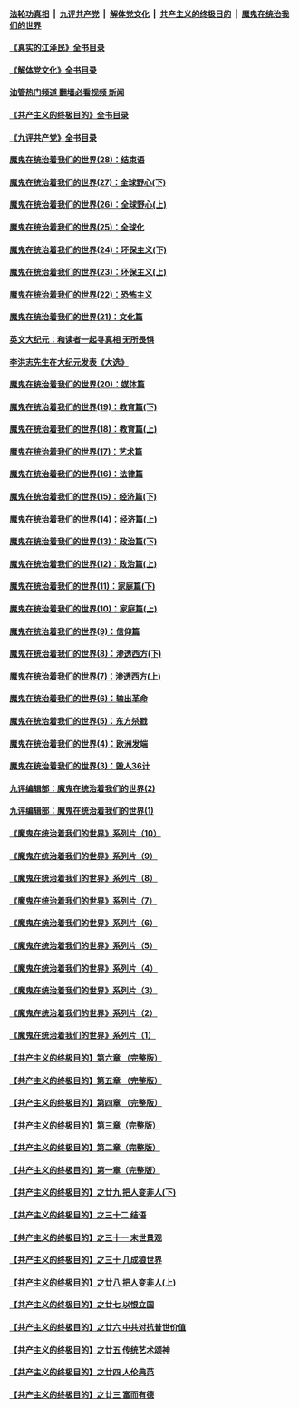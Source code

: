 ####  [法轮功真相](../../../../basic/blob/master/README.md?t=07160031) &nbsp;|&nbsp; [九评共产党](../../../../9ping.md/blob/master/README.md?t=07160031) &nbsp;|&nbsp; [解体党文化](../../../../jtdwh.md/blob/master/README.md?t=07160031)  &nbsp;|&nbsp; [共产主义的终极目的](../../../../gczydzjmd.md/blob/master/README.md?t=07160031) &nbsp;|&nbsp; [魔鬼在统治我们的世界](../../../../mgztzwmdsj.md/blob/master/README.md?t=07160031) 

#### [《真实的江泽民》全书目录](../pages/nsc422/n13721399.md?t=07160031) 

#### [《解体党文化》全书目录](../pages/nsc422/n13721157.md?t=07160031) 

#### [油管热门频道 翻墙必看视频 新闻](http://45.76.130.85:81/youtube.html?07160031)

#### [《共产主义的终极目的》全书目录](../pages/nsc422/n13721048.md?t=07160031) 

#### [《九评共产党》全书目录](../pages/nsc422/n13708085.md?t=07160031) 

#### [魔鬼在统治着我们的世界(28)：结束语](../pages/nsc422/n10936246.md?t=07160031) 

#### [魔鬼在统治着我们的世界(27)：全球野心(下)](../pages/nsc422/n10928319.md?t=07160031) 

#### [魔鬼在统治着我们的世界(26)：全球野心(上)](../pages/nsc422/n10900318.md?t=07160031) 

#### [魔鬼在统治着我们的世界(25)：全球化](../pages/nsc422/n10788205.md?t=07160031) 

#### [魔鬼在统治着我们的世界(24)：环保主义(下)](../pages/nsc422/n10695307.md?t=07160031) 

#### [魔鬼在统治着我们的世界(23)：环保主义(上)](../pages/nsc422/n10688613.md?t=07160031) 

#### [魔鬼在统治着我们的世界(22)：恐怖主义](../pages/nsc422/n10614727.md?t=07160031) 

#### [魔鬼在统治着我们的世界(21)：文化篇](../pages/nsc422/n10597706.md?t=07160031) 

#### [英文大纪元：和读者一起寻真相 无所畏惧](../pages/nsc422/n12542027.md?t=07160031) 

#### [李洪志先生在大纪元发表《大选》](../pages/nsc422/n12534746.md?t=07160031) 

#### [魔鬼在统治着我们的世界(20)：媒体篇](../pages/nsc422/n10586579.md?t=07160031) 

#### [魔鬼在统治着我们的世界(19)：教育篇(下)](../pages/nsc422/n10564808.md?t=07160031) 

#### [魔鬼在统治着我们的世界(18)：教育篇(上)](../pages/nsc422/n10526970.md?t=07160031) 

#### [魔鬼在统治着我们的世界(17)：艺术篇](../pages/nsc422/n10499093.md?t=07160031) 

#### [魔鬼在统治着我们的世界(16)：法律篇](../pages/nsc422/n10485969.md?t=07160031) 

#### [魔鬼在统治着我们的世界(15)：经济篇(下)](../pages/nsc422/n10469975.md?t=07160031) 

#### [魔鬼在统治着我们的世界(14)：经济篇(上)](../pages/nsc422/n10457370.md?t=07160031) 

#### [魔鬼在统治着我们的世界(13)：政治篇(下)](../pages/nsc422/n10448270.md?t=07160031) 

#### [魔鬼在统治着我们的世界(12)：政治篇(上)](../pages/nsc422/n10444576.md?t=07160031) 

#### [魔鬼在统治着我们的世界(11)：家庭篇(下)](../pages/nsc422/n10440961.md?t=07160031) 

#### [魔鬼在统治着我们的世界(10)：家庭篇(上)](../pages/nsc422/n10435448.md?t=07160031) 

#### [魔鬼在统治着我们的世界(9)：信仰篇](../pages/nsc422/n10432159.md?t=07160031) 

#### [魔鬼在统治着我们的世界(8)：渗透西方(下)](../pages/nsc422/n10429603.md?t=07160031) 

#### [魔鬼在统治着我们的世界(7)：渗透西方(上)](../pages/nsc422/n10426013.md?t=07160031) 

#### [魔鬼在统治着我们的世界(6)：输出革命](../pages/nsc422/n10421536.md?t=07160031) 

#### [魔鬼在统治着我们的世界(5)：东方杀戮](../pages/nsc422/n10417707.md?t=07160031) 

#### [魔鬼在统治着我们的世界(4)：欧洲发端](../pages/nsc422/n10414890.md?t=07160031) 

#### [魔鬼在统治着我们的世界(3)：毁人36计](../pages/nsc422/n10411583.md?t=07160031) 

#### [九评编辑部：魔鬼在统治着我们的世界(2)](../pages/nsc422/n10410036.md?t=07160031) 

#### [九评编辑部：魔鬼在统治着我们的世界(1)](../pages/nsc422/n10406825.md?t=07160031) 

#### [《魔鬼在统治着我们的世界》系列片（10）](../pages/nsc422/n12292670.md?t=07160031) 

#### [《魔鬼在统治着我们的世界》系列片（9）](../pages/nsc422/n12290859.md?t=07160031) 

#### [《魔鬼在统治着我们的世界》系列片（8）](../pages/nsc422/n12287445.md?t=07160031) 

#### [《魔鬼在统治着我们的世界》系列片（7）](../pages/nsc422/n12283425.md?t=07160031) 

#### [《魔鬼在统治着我们的世界》系列片（6）](../pages/nsc422/n12282314.md?t=07160031) 

#### [《魔鬼在统治着我们的世界》系列片（5）](../pages/nsc422/n12281419.md?t=07160031) 

#### [《魔鬼在统治着我们的世界》系列片（4）](../pages/nsc422/n12274024.md?t=07160031) 

#### [《魔鬼在统治着我们的世界》系列片（3）](../pages/nsc422/n12271322.md?t=07160031) 

#### [《魔鬼在统治着我们的世界》系列片（2）](../pages/nsc422/n12269049.md?t=07160031) 

#### [《魔鬼在统治着我们的世界》系列片（1）](../pages/nsc422/n12267575.md?t=07160031) 

#### [【共产主义的终极目的】第六章 （完整版）](../pages/nsc422/n11428913.md?t=07160031) 

#### [【共产主义的终极目的】第五章 （完整版）](../pages/nsc422/n11428912.md?t=07160031) 

#### [【共产主义的终极目的】第四章 （完整版）](../pages/nsc422/n11428907.md?t=07160031) 

#### [【共产主义的终极目的】第三章（完整版）](../pages/nsc422/n11428848.md?t=07160031) 

#### [【共产主义的终极目的】第二章（完整版）](../pages/nsc422/n11428831.md?t=07160031) 

#### [【共产主义的终极目的】第一章（完整版）](../pages/nsc422/n11417651.md?t=07160031) 

#### [【共产主义的终极目的】之廿九 把人变非人(下)](../pages/nsc422/n11344140.md?t=07160031) 

#### [【共产主义的终极目的】之三十二 结语](../pages/nsc422/n11360535.md?t=07160031) 

#### [【共产主义的终极目的】之三十一 末世景观](../pages/nsc422/n11351129.md?t=07160031) 

#### [【共产主义的终极目的】之三十 几成狼世界](../pages/nsc422/n11348280.md?t=07160031) 

#### [【共产主义的终极目的】之廿八 把人变非人(上)](../pages/nsc422/n11340492.md?t=07160031) 

#### [【共产主义的终极目的】之廿七 以恨立国](../pages/nsc422/n11336944.md?t=07160031) 

#### [【共产主义的终极目的】之廿六 中共对抗普世价值](../pages/nsc422/n11324785.md?t=07160031) 

#### [【共产主义的终极目的】之廿五 传统艺术颂神](../pages/nsc422/n11296396.md?t=07160031) 

#### [【共产主义的终极目的】之廿四 人伦典范](../pages/nsc422/n11296397.md?t=07160031) 

#### [【共产主义的终极目的】之廿三 富而有德](../pages/nsc422/n11283598.md?t=07160031) 

<img src='http://gfw-breaker.win/goodnews/indexes/nsc422.md' width='0px' height='0px'/>
